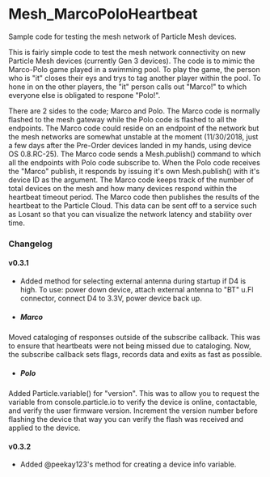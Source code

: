 # Mesh_MarcoPoloHeartbeat
Sample code for testing the mesh network of Particle Mesh devices.

This is fairly simple code to test the mesh network connectivity on new Particle Mesh devices (currently Gen 3 devices). The code is to mimic the Marco-Polo game played in a swimming pool. To play the game, the person who is "it" closes their eys and trys to tag another player within the pool. To hone in on the other players, the "it" person calls out "Marco!" to which everyone else is obligated to respone "Polo!".

There are 2 sides to the code; Marco and Polo. The Marco code is normally flashed to the mesh gateway while the Polo code is flashed to all the endpoints. The Marco code could reside on an endpoint of the network but the mesh networks are somewhat unstable at the moment (11/30/2018, just a few days after the Pre-Order devices landed in my hands, using device OS 0.8.RC-25). The Marco code sends a Mesh.publish() command to which all the endpoints with Polo code subscribe to. When the Polo code receives the "Marco" publish, it responds by issuing it's own Mesh.publish() with it's device ID as the argument. The Marco code keeps track of the number of total devices on the mesh and how many devices respond within the heartbeat timeout period. The Marco code then publishes the results of the heartbeat to the Particle Cloud. This data can be sent off to a service such as Losant so that you can visualize the network latency and stability over time.

### Changelog
#### v0.3.1
+ Added method for selecting external antenna during startup if D4 is high. To use: power down device, attach external antenna to "BT" u.Fl connector, connect D4 to 3.3V, power device back up.

+ ##### Marco
Moved cataloging of responses outside of the subscribe callback. This was to ensure that heartbeats were not being missed due to cataloging. Now, the subscribe callback sets flags, records data and exits as fast as possible.

+ ##### Polo
Added Particle.variable() for "version". This was to allow you to request the variable from console.particle.io to verify the device is online, contactable, and verify the user firmware version. Increment the version number before flashing the device that way you can verify the flash was received and applied to the device.

#### v0.3.2
+ Added @peekay123's method for creating a device info variable.
